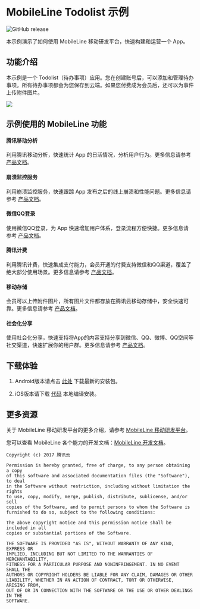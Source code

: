 # MobileLine Todolist 示例

![GitHub release](https://img.shields.io/github/release/tencentyun/tac-todolist.svg)

本示例演示了如何使用 MobileLine 移动研发平台，快速构建和运营一个 App。

## 功能介绍

本示例是一个 Todolist（待办事项）应用。您在创建账号后，可以添加和管理待办事项。所有待办事项都会为您保存到云端。如果您付费成为会员后，还可以为事件上传附件图片。

![](http://tacimg-1253960454.file.myqcloud.com/snapshots/todolist%20snapshots.jpg)

## 示例使用的 MobileLine 功能

#### 腾讯移动分析

利用腾讯移动分析，快速统计 App 的日活情况，分析用户行为。更多信息请参考 [产品文档](https://cloud.tencent.com/document/product/666/14822)。

#### 崩溃监控服务

利用崩溃监控服务，快速跟踪 App 发布之后的线上崩溃和性能问题。更多信息请参考 [产品文档](https://cloud.tencent.com/document/product/666/14824)。

#### 微信QQ登录

使用微信QQ登录，为 App 快速增加用户体系，登录流程方便快捷。更多信息请参考 [产品文档](https://cloud.tencent.com/document/product/666/14830)。

#### 腾讯计费

利用腾讯计费，快速集成支付能力，会员开通的付费支持微信和QQ渠道，覆盖了绝大部分使用场景。更多信息请参考 [产品文档](https://cloud.tencent.com/document/product/666/14832)。

#### 移动存储

会员可以上传附件图片，所有图片文件都存放在腾讯云移动存储中，安全快速可靠。更多信息请参考 [产品文档](https://cloud.tencent.com/document/product/666/14828)。

#### 社会化分享

使用社会化分享，快速支持将App的内容支持分享到微信、QQ、微博、QQ空间等社交渠道，快速扩展你的用户群。更多信息请参考 [产品文档](https://cloud.tencent.com/document/product/666/17840)。

## 下载体验

1. Android版本请点击 [此处](https://github.com/tencentyun/tac-todolist/releases/latest) 下载最新的安装包。

2. iOS版本请下载 [代码](https://github.com/tencentyun/tac-todolist/tree/master/iOS) 本地编译安装。 


## 更多资源

关于 MobileLine 移动研发平台的更多介绍，请参考 [MobileLine 移动研发平台](https://cloud.tencent.com/product/tac)。

您可以查看 MobileLine 各个能力的开发文档：[MobileLine 开发文档](https://cloud.tencent.com/document/product/666)。

```
Copyright (c) 2017 腾讯云

Permission is hereby granted, free of charge, to any person obtaining a copy
of this software and associated documentation files (the "Software"), to deal
in the Software without restriction, including without limitation the rights
to use, copy, modify, merge, publish, distribute, sublicense, and/or sell
copies of the Software, and to permit persons to whom the Software is
furnished to do so, subject to the following conditions:

The above copyright notice and this permission notice shall be included in all
copies or substantial portions of the Software.

THE SOFTWARE IS PROVIDED "AS IS", WITHOUT WARRANTY OF ANY KIND, EXPRESS OR
IMPLIED, INCLUDING BUT NOT LIMITED TO THE WARRANTIES OF MERCHANTABILITY,
FITNESS FOR A PARTICULAR PURPOSE AND NONINFRINGEMENT. IN NO EVENT SHALL THE
AUTHORS OR COPYRIGHT HOLDERS BE LIABLE FOR ANY CLAIM, DAMAGES OR OTHER
LIABILITY, WHETHER IN AN ACTION OF CONTRACT, TORT OR OTHERWISE, ARISING FROM,
OUT OF OR IN CONNECTION WITH THE SOFTWARE OR THE USE OR OTHER DEALINGS IN THE
SOFTWARE.
```